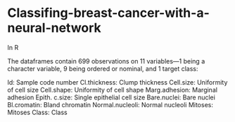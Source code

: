 # Classifing-breast-cancer-with-a-neural-network
In R


The dataframes contain 699 observations on 11 variables—1 being a character variable, 9 being ordered or nominal, and 1 target class: 

Id: Sample code number 
Cl.thickness: Clump thickness 
Cell.size: Uniformity of cell size 
Cell.shape: Uniformity of cell shape 
Marg.adhesion: Marginal adhesion Epith.
c.size: Single epithelial cell size 
Bare.nuclei: Bare nuclei 
Bl.cromatin: Bland chromatin
Normal.nucleoli: Normal nucleoli 
Mitoses: Mitoses 
Class: Class 
